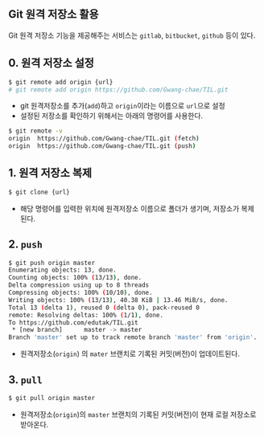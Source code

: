 ## Git 원격 저장소 활용

Git 원격 저장소 기능을 제공해주는 서비스는 `gitlab`, `bitbucket`, `github` 등이 있다.



## 0. 원격 저장소 설정

```bash
$ git remote add origin {url}
# git remote add origin https://github.com/Gwang-chae/TIL.git
```

* git 원격저장소를 추가(`add`)하고 `origin`이라는 이름으로 `url`으로 설정
* 설정된 저장소를 확인하기 위해서는 아래의 명령어를 사용한다.

```bash
$ git remote -v
origin  https://github.com/Gwang-chae/TIL.git (fetch)
origin  https://github.com/Gwang-chae/TIL.git (push)
```



## 1. 원격 저장소 복제

```bash
$ git clone {url}
```

- 해당 명령어를 입력한 위치에 원격저장소 이름으로 폴더가 생기며, 저장소가 복제 된다.



## 2. `push`

```bash
$ git push origin master
Enumerating objects: 13, done.
Counting objects: 100% (13/13), done.
Delta compression using up to 8 threads
Compressing objects: 100% (10/10), done.
Writing objects: 100% (13/13), 40.38 KiB | 13.46 MiB/s, done.
Total 13 (delta 1), reused 0 (delta 0), pack-reused 0
remote: Resolving deltas: 100% (1/1), done.
To https://github.com/edutak/TIL.git
 * [new branch]      master -> master
Branch 'master' set up to track remote branch 'master' from 'origin'.
```

- 원격저장소(`origin`) 의 `mater` 브랜치로 기록된 커밋(버전)이 업데이트된다.



## 3. `pull`

```bash
$ git pull origin master
```

- 원격저장소(`origin`)의 `master` 브랜치의 기록된 커밋(버전)이 현재 로컬 저장소로 받아온다.